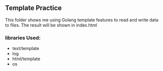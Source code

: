 ## Template Practice
This folder shows me using Golang template features to read and write data to files. The result will be shown in index.html 
### libraries  Used:
* text/template
* log
* html/template
* os